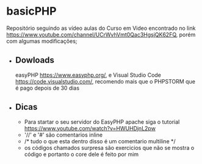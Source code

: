 # basicPHP
Repositório seguindo as vídeo aulas do Curso em Video encontrado no link https://www.youtube.com/channel/UCrWvhVmt0Qac3HgsjQK62FQ, porém com algumas modificações;

- ## Dowloads
  easyPHP https://www.easyphp.org/, e Visual Studio Code https://code.visualstudio.com/,  recomendo mais que o PHPSTORM que é pago depois de 30 dias
  
- ## Dicas
  - Para startar o seu servidor do EasyPHP apache siga o tutorial https://www.youtube.com/watch?v=HWUHDjnL2pw
  - '//' e '#' são comentarios inline
  - /* tudo o que esta dentro disso é um comentario multiline */
  - os códigos chamados surpresa são exercicios que não se mostra o código e portanto o core dele é feito por mim
